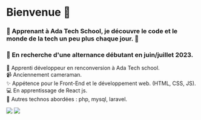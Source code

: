 # Bienvenue :wave: 
 
 ### 💫 Apprenant à Ada Tech School, je découvre le code et le monde de la tech un peu plus chaque jour. 💫
 
 ### :mag_right: En recherche d'une alternance débutant en juin/juillet 2023.
 
 :turtle: Apprenti développeur en renconversion à Ada Tech school.<br />
:video_camera: Anciennement cameraman.<br />
:sparkles: Appétence pour le Front-End et le développement web. (HTML, CSS, JS).<br />
:computer: En apprentissage de React js.<br />
:microscope: Autres technos abordées : php, mysql, laravel.

![](http://github-profile-summary-cards.vercel.app/api/cards/repos-per-language?username=PierreMerlaud&theme=gotham) ![](http://github-profile-summary-cards.vercel.app/api/cards/stats?username=PierreMerlaud&theme=gotham)

